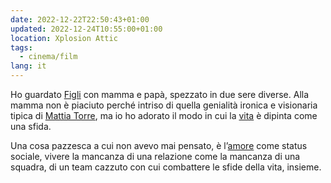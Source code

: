 ```yaml
---
date: 2022-12-22T22:50:43+01:00
updated: 2022-12-24T10:55:00+01:00
location: Xplosion Attic
tags:
  - cinema/film
lang: it
---
```

Ho guardato [Figli](https://it.wikipedia.org/wiki/Figli_(film) 'Figli su Wikipedia') con mamma e papà, spezzato in due sere diverse. Alla mamma non è piaciuto perché intriso di quella genialità ironica e visionaria tipica di [Mattia Torre](https://it.wikipedia.org/wiki/Mattia_Torre 'Mattia Torre su Wikipedia'), ma io ho adorato il modo in cui la [vita](Living.md) è dipinta come una sfida.

Una cosa pazzesca a cui non avevo mai pensato, è l’[amore](Amore.md) come status sociale, vivere la mancanza di una relazione come la mancanza di una squadra, di un team cazzuto con cui combattere le sfide della vita, insieme.


